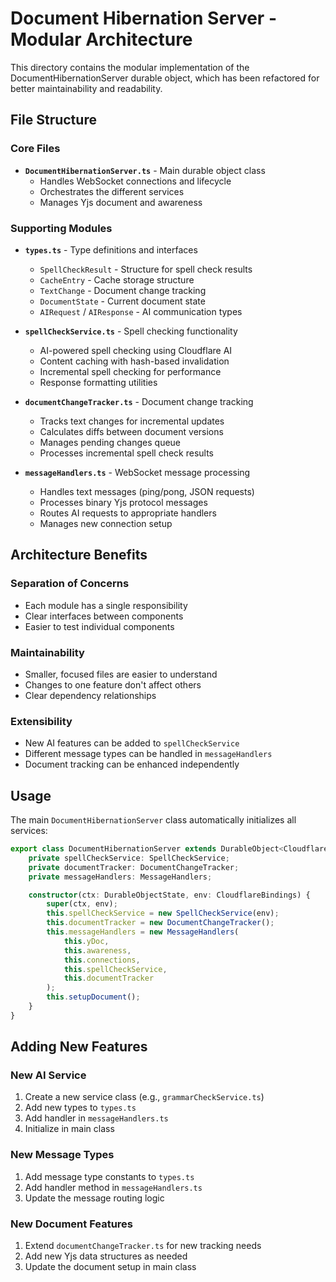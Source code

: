 # Document Hibernation Server - Modular Architecture

This directory contains the modular implementation of the DocumentHibernationServer durable object, which has been refactored for better maintainability and readability.

## File Structure

### Core Files

- **`DocumentHibernationServer.ts`** - Main durable object class
  - Handles WebSocket connections and lifecycle
  - Orchestrates the different services
  - Manages Yjs document and awareness

### Supporting Modules

- **`types.ts`** - Type definitions and interfaces
  - `SpellCheckResult` - Structure for spell check results
  - `CacheEntry` - Cache storage structure
  - `TextChange` - Document change tracking
  - `DocumentState` - Current document state
  - `AIRequest` / `AIResponse` - AI communication types

- **`spellCheckService.ts`** - Spell checking functionality
  - AI-powered spell checking using Cloudflare AI
  - Content caching with hash-based invalidation
  - Incremental spell checking for performance
  - Response formatting utilities

- **`documentChangeTracker.ts`** - Document change tracking
  - Tracks text changes for incremental updates
  - Calculates diffs between document versions
  - Manages pending changes queue
  - Processes incremental spell check results

- **`messageHandlers.ts`** - WebSocket message processing
  - Handles text messages (ping/pong, JSON requests)
  - Processes binary Yjs protocol messages
  - Routes AI requests to appropriate handlers
  - Manages new connection setup

## Architecture Benefits

### Separation of Concerns
- Each module has a single responsibility
- Clear interfaces between components
- Easier to test individual components

### Maintainability
- Smaller, focused files are easier to understand
- Changes to one feature don't affect others
- Clear dependency relationships

### Extensibility
- New AI features can be added to `spellCheckService`
- Different message types can be handled in `messageHandlers`
- Document tracking can be enhanced independently

## Usage

The main `DocumentHibernationServer` class automatically initializes all services:

```typescript
export class DocumentHibernationServer extends DurableObject<CloudflareBindings> {
    private spellCheckService: SpellCheckService;
    private documentTracker: DocumentChangeTracker;
    private messageHandlers: MessageHandlers;

    constructor(ctx: DurableObjectState, env: CloudflareBindings) {
        super(ctx, env);
        this.spellCheckService = new SpellCheckService(env);
        this.documentTracker = new DocumentChangeTracker();
        this.messageHandlers = new MessageHandlers(
            this.yDoc,
            this.awareness,
            this.connections,
            this.spellCheckService,
            this.documentTracker
        );
        this.setupDocument();
    }
}
```

## Adding New Features

### New AI Service
1. Create a new service class (e.g., `grammarCheckService.ts`)
2. Add new types to `types.ts`
3. Add handler in `messageHandlers.ts`
4. Initialize in main class

### New Message Types
1. Add message type constants to `types.ts`
2. Add handler method in `messageHandlers.ts`
3. Update the message routing logic

### New Document Features
1. Extend `documentChangeTracker.ts` for new tracking needs
2. Add new Yjs data structures as needed
3. Update the document setup in main class 